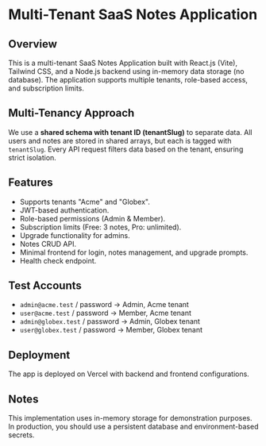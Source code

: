 # Multi-Tenant SaaS Notes Application

## Overview
This is a multi-tenant SaaS Notes Application built with React.js (Vite), Tailwind CSS, and a Node.js backend using in-memory data storage (no database). The application supports multiple tenants, role-based access, and subscription limits.

## Multi-Tenancy Approach
We use a **shared schema with tenant ID (tenantSlug)** to separate data. All users and notes are stored in shared arrays, but each is tagged with `tenantSlug`. Every API request filters data based on the tenant, ensuring strict isolation.

## Features
- Supports tenants "Acme" and "Globex".
- JWT-based authentication.
- Role-based permissions (Admin & Member).
- Subscription limits (Free: 3 notes, Pro: unlimited).
- Upgrade functionality for admins.
- Notes CRUD API.
- Minimal frontend for login, notes management, and upgrade prompts.
- Health check endpoint.

## Test Accounts
- `admin@acme.test` / password → Admin, Acme tenant
- `user@acme.test` / password → Member, Acme tenant
- `admin@globex.test` / password → Admin, Globex tenant
- `user@globex.test` / password → Member, Globex tenant

## Deployment
The app is deployed on Vercel with backend and frontend configurations.

## Notes
This implementation uses in-memory storage for demonstration purposes. In production, you should use a persistent database and environment-based secrets.

